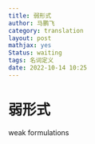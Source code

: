 ```yaml
---
title: 弱形式
author: 马鹏飞
category: translation
layout: post
mathjax: yes
Status: waiting
tags: 名词定义
date: 2022-10-14 10:25
---
```

# 弱形式

weak formulations